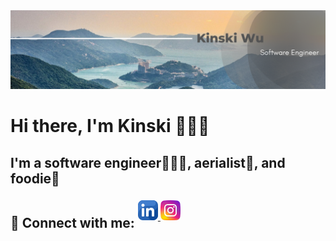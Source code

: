 
<img src="./assets/banner.png"/>

# Hi there, I'm Kinski 🙋🏻‍♀️

## I'm a software engineer👩🏻‍💻, aerialist🎪, and foodie🥢


<div style="margin-top: 10px; display:flex">
  <h2> 🤝 Connect with me:</h2>
  <div style="margin: 5px; height:26px">
    <a href="https://www.linkedin.com/in/kinskiwu" alt="linkedin"><img src="./assets/linkedin.png"/>
    </a>
    <a href="https://www.instagram.com/the.aerialist.in.me" alt="instagram"><img src="./assets/instagram.png"/>
    </a>
  </div>
</div>


